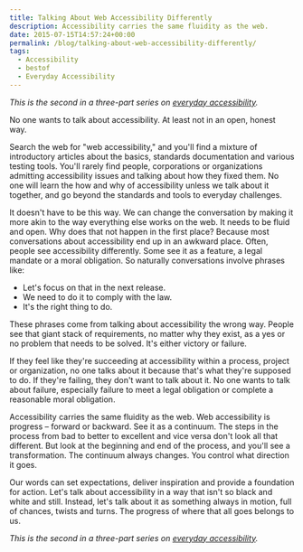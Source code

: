 ```yaml
---
title: Talking About Web Accessibility Differently
description: Accessibility carries the same fluidity as the web.
date: 2015-07-15T14:57:24+00:00
permalink: /blog/talking-about-web-accessibility-differently/
tags:
  - Accessibility
  - bestof
  - Everyday Accessibility
---
```


_This is the second in a three-part series on [everyday accessibility](/tag/everyday-accessibility)._

No one wants to talk about accessibility. At least not in an open, honest way.

Search the web for "web accessibility," and you'll find a mixture of introductory articles about the basics, standards documentation and various testing tools. You'll rarely find people, corporations or organizations admitting accessibility issues and talking about how they fixed them. No one will learn the how and why of accessibility unless we talk about it together, and go beyond the standards and tools to everyday challenges.

It doesn't have to be this way. We can change the conversation by making it more akin to the way everything else works on the web. It needs to be fluid and open. Why does that not happen in the first place? Because most conversations about accessibility end up in an awkward place. Often, people see accessibility differently. Some see it as a feature, a legal mandate or a moral obligation. So naturally conversations involve phrases like:

- Let's focus on that in the next release.
- We need to do it to comply with the law.
- It's the right thing to do.

These phrases come from talking about accessibility the wrong way. People see that giant stack of requirements, no matter why they exist, as a yes or no problem that needs to be solved. It's either victory or failure.

If they feel like they're succeeding at accessibility within a process, project or organization, no one talks about it because that's what they're supposed to do. If they're failing, they don't want to talk about it. No one wants to talk about failure, especially failure to meet a legal obligation or complete a reasonable moral obligation.

Accessibility carries the same fluidity as the web. Web accessibility is progress – forward or backward. See it as a continuum. The steps in the process from bad to better to excellent and vice versa don't look all that different. But look at the beginning and end of the process, and you'll see a transformation. The continuum always changes. You control what direction it goes.

Our words can set expectations, deliver inspiration and provide a foundation for action. Let's talk about accessibility in a way that isn't so black and white and still. Instead, let's talk about it as something always in motion, full of chances, twists and turns. The progress of where that all goes belongs to us.

_This is the second in a three-part series on [everyday accessibility](/tag/everyday-accessibility)._
